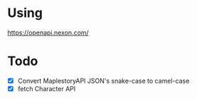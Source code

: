 # Using

https://openapi.nexon.com/


# Todo
- [x] Convert MaplestoryAPI JSON's snake-case to camel-case 
- [x] fetch Character API
